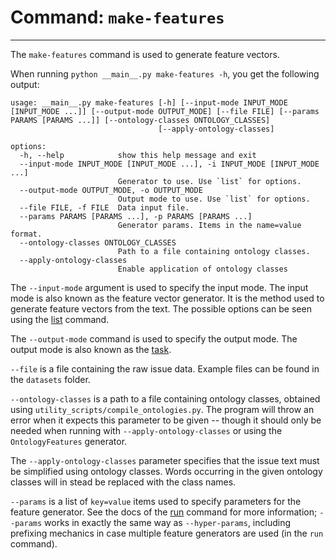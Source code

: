# Command: `make-features`

---

The `make-features` command is used to generate feature vectors.

When running `python __main__.py make-features -h`, you get the following output:

```
usage: __main__.py make-features [-h] [--input-mode INPUT_MODE [INPUT_MODE ...]] [--output-mode OUTPUT_MODE] [--file FILE] [--params PARAMS [PARAMS ...]] [--ontology-classes ONTOLOGY_CLASSES]
                                 [--apply-ontology-classes]

options:
  -h, --help            show this help message and exit
  --input-mode INPUT_MODE [INPUT_MODE ...], -i INPUT_MODE [INPUT_MODE ...]
                        Generator to use. Use `list` for options.
  --output-mode OUTPUT_MODE, -o OUTPUT_MODE
                        Output mode to use. Use `list` for options.
  --file FILE, -f FILE  Data input file.
  --params PARAMS [PARAMS ...], -p PARAMS [PARAMS ...]
                        Generator params. Items in the name=value format.
  --ontology-classes ONTOLOGY_CLASSES
                        Path to a file containing ontology classes.
  --apply-ontology-classes
                        Enable application of ontology classes
```

The `--input-mode` argument is used to specify the input mode.
The input mode is also known as the feature vector generator. It 
is the method used to generate feature vectors from the text. 
The possible options can be seen using the [list](./list.md) command.

The `--output-mode` command is used to specify the output mode. 
The output mode is also known as the [task](./basics/tasks.md).

`--file` is a file containing the raw issue data. Example files can be 
found in the `datasets` folder.

`--ontology-classes` is a path to a file containing ontology classes,
obtained using `utility_scripts/compile_ontologies.py`. The program
will throw an error when it expects this parameter to be given --
though it should only be needed when running with `--apply-ontology-classes`
or using the `OntologyFeatures` generator.

The `--apply-ontology-classes` parameter specifies that the issue text
must be simplified using ontology classes. Words occurring in the 
given ontology classes will in stead be replaced with the class names.

`--params` is a list of `key=value` items used to specify parameters for the 
feature generator. See the docs of the [run](./run.md) command for 
more information; `--params` works in exactly the same way as 
`--hyper-params`, including prefixing mechanics in case multiple 
feature generators are used (in the `run` command).